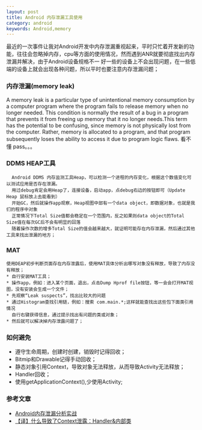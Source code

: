 ```yaml
---
layout: post
title: Android 内存泄漏工具使用
category: android
keywords: Android,memory
---
```


最近的一次事件让我对Android开发中内存泄漏重视起来，平时只忙着开发新的功能，往往会忽略掉内存，cpu等方面的使用情况，然而遇到ANR就要彻底找出内存泄漏并解决，由于Android设备规格不一
好一些的设备上不会出现问题，在一些低端的设备上就会出现各种问题，所以平时也要注意内存泄漏问题；

### 内存泄漏(memory leak)

A memory leak is a particular type of unintentional memory consumption by a computer program where the program fails to release memory when no longer needed. This condition is normally the result of a bug in a program that prevents it from freeing up memory that it no longer needs.This term has the potential to be confusing, since memory is not physically lost from the computer. Rather, memory is allocated to a program, and that program subsequently loses the ability to access it due to program logic flaws. 
看不懂 pass。。。

### DDMS HEAP工具

      Android DDMS 内存监测工具Heap，可以检测一个进程的内存变化，根据这个数值变化可以测试应用是否存在泄漏。
      用过debug肯定会用Heap了，连接设备，启动app，点debug右边的按钮即可（Update Heap 鼠标放上去能看到）
      开始GC，然后就操作app观察，Heap视图中部有一个data object，即数据对象，也就是我们的程序中对象
      正常情况下Total Size值都会稳定在一个范围内，反之如果则data object的Total Size值在每次GC后不会有明显的回落
      随着操作次数的增多Total Size的值会越来越大，就证明可能存在内存泄漏，然后通过其他工具来找出泄漏的地方；

### MAT
    
    使用DEAP初步判断页面存在内存泄露后，使用MAT具体分析出哪写对象没有释放，导致了内存没有释放；
    * 自行安装MAT工具；
    * 操作app，例如：进入某个页面，退出，点击Dump Hprof file按钮，等一会会打开MAT视图，没有安装会生成一个文件；
    * 先观察“Leak suspects”，找出比较大的问题
    * 通过Histogram查找引用链，例如：搜索 com.main.*;这样就能查找出这些包下面类引用情况
      自行右键获得信息，通过提示找出有问题的类或对象；
    * 然后就可以解决掉内存泄露问题了；

### 如何避免
  <ul>
    <li>遵守生命周期，创建时创建，销毁时记得回收；</li>
    <li>Bitmip和Drawable记得手动回收；</li>
    <li>静态对象引用Context，导致对象无法释放，从而导致Activity无法释放；</li>
    <li>Handler回收；</li>
    <li>使用getApplicationContext(),少使用Activity;</li>
  </ul> 

### 参考文章

* [Android内存泄漏分析实战](http://my.oschina.net/u/2285044/blog/471027#OSC_h3_8)
* [【译】什么导致了Context泄露：Handler&内部类](http://www.cnblogs.com/kissazi2/p/4121852.html)
